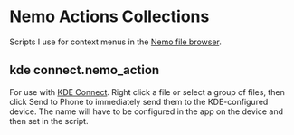 # Nemo Actions Collections
Scripts I use for context menus in the [Nemo file browser](https://github.com/linuxmint/nemo).

## kde connect.nemo_action
For use with [KDE Connect](https://kde.org/distributions/). Right click a file or select a group of files, then click Send to Phone to immediately send them to the KDE-configured device. The name will have to be configured in the app on the device and then set in the script.
